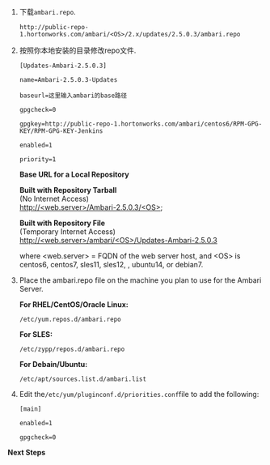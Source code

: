 1. 下载`ambari.repo`.

   ```
   http://public-repo-1.hortonworks.com/ambari/<OS>/2.x/updates/2.5.0.3/ambari.repo
   ```

2. 按照你本地安装的目录修改repo文件.

   ```
   [Updates-Ambari-2.5.0.3]
   ```

   ```
   name=Ambari-2.5.0.3-Updates
   ```

   ```
   baseurl=这里输入ambari的base路径
   ```

   ```
   gpgcheck=0
   ```

   ```
   gpgkey=http://public-repo-1.hortonworks.com/ambari/centos6/RPM-GPG-KEY/RPM-GPG-KEY-Jenkins
   ```

   ```
   enabled=1
   ```

   ```
   priority=1
   ```

   **Base URL for a Local Repository**

   **Built with Repository Tarball**  
   \(No Internet Access\)  
   [http://&lt;web.server&gt;/Ambari-2.5.0.3/&lt;OS&gt;](http://<web.server>/Ambari-2.5.0.3/<OS&gt);

   **Built with Repository File**  
   \(Temporary Internet Access\)  
   [http://&lt;web.server&gt;/ambari/&lt;OS&gt;/Updates-Ambari-2.5.0.3](http://<web.server>/ambari/<OS>/Updates-Ambari-2.5.0.3)

   where &lt;web.server&gt; = FQDN of the web server host, and &lt;OS&gt; is centos6, centos7, sles11, sles12, , ubuntu14, or debian7.

3. Place the ambari.repo file on the machine you plan to use for the Ambari Server.

   **For RHEL/CentOS/Oracle Linux:**

   ```
   /etc/yum.repos.d/ambari.repo
   ```

   **For SLES:**

   ```
   /etc/zypp/repos.d/ambari.repo
   ```

   **For Debain/Ubuntu:**

   ```
   /etc/apt/sources.list.d/ambari.list
   ```

4. Edit the`/etc/yum/pluginconf.d/priorities.conf`file to add the following:

   ```
   [main]
   ```

   ```
   enabled=1
   ```

   ```
   gpgcheck=0
   ```

**Next Steps**

